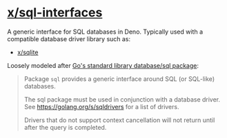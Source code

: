 # [x/sql-interfaces](https://deno.land/x/sql-interfaces)

A generic interface for SQL databases in Deno. Typically used with a
compatible database driver library such as:

- [x/sqlite](https://deno.land/x/sqlite)

Loosely modeled after [Go's standard library database/sql package](https://pkg.go.dev/database/sql):

> Package `sql` provides a generic interface around SQL (or SQL-like) databases.
>
> The sql package must be used in conjunction with a database driver. See https://golang.org/s/sqldrivers for a list of drivers.
> 
> Drivers that do not support context cancellation will not return until after the query is completed.

